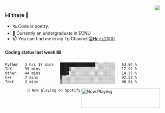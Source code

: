<img  align="right" src="https://github-readme-stats.vercel.app/api?username=BillChen2K&show_icons=true&count_private=true&hide_title=true">

### Hi there 👋

- 🗞 Code is poetry.
- 🌱 Currently an undergraduate in ECNU
- 📫 You can find me in my Tg Channel [@Hertz2000](https://t.me/Hertz2000).

#### Coding status last week ⌨️

<!--START_SECTION:waka-->
```text
Python   3 hrs 17 mins   ████████████████░░░░░░░░░   63.84 % 
TeX      55 mins         ████▒░░░░░░░░░░░░░░░░░░░░   17.92 % 
Other    44 mins         ███▓░░░░░░░░░░░░░░░░░░░░░   14.37 % 
C++      7 mins          ▓░░░░░░░░░░░░░░░░░░░░░░░░   02.53 % 
Text     2 mins          ▒░░░░░░░░░░░░░░░░░░░░░░░░   00.84 % 
```
<!--END_SECTION:waka-->


<div>
<a href="https://spotify-now-playing.billchen2k.vercel.app/now-playing?open">
   <img align="right" src="https://spotify-now-playing.billchen2k.vercel.app/now-playing" width="256" height="64" alt="Now Playing">
</a>
</div>

<div>
<p align="right"><code>🎵 Now playing on Spotify</code></p>
</div>

<!--
**BillChen2K/BillChen2K** is a ✨ _special_ ✨ repository because its `README.md` (this file) appears on your GitHub profile.

Here are some ideas to get you started:

- 🔭 I’m currently working on ...
- 🌱 I’m currently learning ...
- 👯 I’m looking to collaborate on ...
- 🤔 I’m looking for help with ...
- 💬 Ask me about ...
- 📫 How to reach me: ...
- 😄 Pronouns: ...
- ⚡ Fun fact: ...
-->
